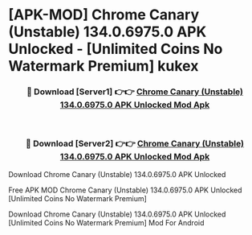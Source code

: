 # [APK-MOD] Chrome Canary (Unstable) 134.0.6975.0 APK Unlocked - [Unlimited Coins No Watermark Premium] kukex



<div align="center">
<h3>🔴 Download [Server1] 👉👉 <a href="https://momento.my/?title=Chrome_Canary_(Unstable)_134.0.6975.0_APK_Unlocked">Chrome Canary (Unstable) 134.0.6975.0 APK Unlocked Mod Apk</a></h3><br>

<h3>🔴 Download [Server2] 👉👉 <a href="https://momento.my/?title=Chrome_Canary_(Unstable)_134.0.6975.0_APK_Unlocked">Chrome Canary (Unstable) 134.0.6975.0 APK Unlocked Mod Apk</a></h3>
</div>



Download Chrome Canary (Unstable) 134.0.6975.0 APK Unlocked 

Free APK MOD Chrome Canary (Unstable) 134.0.6975.0 APK Unlocked [Unlimited Coins No Watermark Premium]

Download Chrome Canary (Unstable) 134.0.6975.0 APK Unlocked [Unlimited Coins No Watermark Premium] Mod For Android
